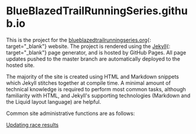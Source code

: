 # BlueBlazedTrailRunningSeries.github.io

This is the project for the [blueblazedtrailrunningseries.org](blueblazedtrailrunningseries.org){: target="_blank"} website. The project is rendered using the [Jekyll](http://jekyllrb.com/){: target="_blank"} page generator, and is hosted by GitHub Pages. All page updates pushed to the master branch are automatically deployed to the hosted site.

The majority of the site is created using HTML and Markdown snippets which Jekyll stitches together at compile time. A minimal amount of technical knowledge is required to perform most common tasks, although familiarity with HTML, and Jekyll's supporting technologies (Markdown and the Liquid layout language) are helpful.

Common site administrative functions are as follows:

[Updating race results](docs/UPDATE_RESULTS.md)

